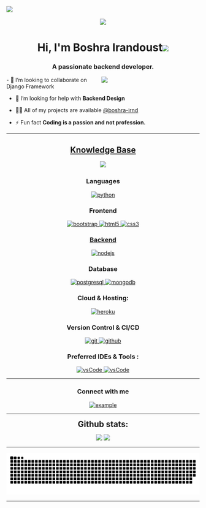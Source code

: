 
![](https://komarev.com/ghpvc/?username=boshra-irnd&color=blueviolet)

<p align="center">
  <img style="width:8rem; height:auto" src="https://i.pinimg.com/236x/a2/e4/cd/a2e4cd9b8a67082f633a678bef14f5d7.jpg"/>
</p>

<h1 align="center">Hi, I'm Boshra Irandoust<img width="30px" src="https://raw.githubusercontent.com/iampavangandhi/iampavangandhi/master/gifs/Hi.gif"></h1>
<h3 font-size="20" align="center">A passionate backend developer.</h3>

<img align="right" style="width:16rem; height:auto" src="https://cdn.dribbble.com/users/2646423/screenshots/5507196/computer.gif"/>
- 👯 I’m looking to collaborate on Django Framework

- 🤝 I’m looking for help with **Backend Design**

- 👨‍💻 All of my projects are available [@boshra-irnd](github.com/boshra-irnd)

- ⚡ Fun fact **Coding is a passion and not profession.**


---


<h2 align="center"><u><b>Knowledge Base</b></u></h2>


<p align="center">
  <img style="width:26rem; height:auto" src="https://i.pinimg.com/originals/9d/cb/36/9dcb36579d4518b31451906466dc735d.gif"/>
</p>


<h3 align="center">Languages</h3>
<p align="center">
  <a href="https://www.python.org/" target="_blank"> 
    <img src="https://cdn.jsdelivr.net/gh/devicons/devicon/icons/python/python-plain-wordmark.svg" height="70" width="70" alt="python"/>
  </a>
  
  
  


</p>

<h3 align="center">Frontend</h3>
<p align="center">
      <a href="https://getbootstrap.com" target="_blank">
   <img src="https://cdn.jsdelivr.net/gh/devicons/devicon/icons/bootstrap/bootstrap-plain-wordmark.svg" height="60" width="60"
      alt="bootstrap"/>
  </a>
  <a href="https://www.w3.org/html/" target="_blank"> 
   <img src="https://cdn.jsdelivr.net/gh/devicons/devicon/icons/html5/html5-plain-wordmark.svg" height="60" width="60" alt="html5"/> 
  </a>
  
  
  <a href="https://www.w3schools.com/css/" target="_blank">
    <img src="https://cdn.jsdelivr.net/gh/devicons/devicon/icons/css3/css3-plain-wordmark.svg" height="60" width="60" alt="css3"/>

</p>

<h3 align="center">Backend</h3>
<p align="center">
  <a href="https://www.djangoproject.com/" target="_blank"> 
    <img src="https://cdn.jsdelivr.net/gh/devicons/devicon/icons/django/django-plain.svg" height="100" width="100"
      alt="nodejs"/> 
  </a>

</p>

<h3 align="center">Database</h3>
<p align="center">
  <a href="https://www.postgresql.org" target="_blank"> 
<img src="https://cdn.jsdelivr.net/gh/devicons/devicon/icons/postgresql/postgresql-plain-wordmark.svg"  height="60" width="60"
      alt="postgresql"/> 
  </a>


  <a href="https://www.mysql.com/" target="_blank"> 
<img src="https://cdn.jsdelivr.net/gh/devicons/devicon/icons/mysql/mysql-plain-wordmark.svg" height="60" width="60"
      alt="mongodb"/> 
  </a> 
</p>

<h3 align="center">Cloud & Hosting:</h3>
<p align="center">

  <a href="https://heroku.com" target="_blank"> 
    <img src="https://cdn.jsdelivr.net/gh/devicons/devicon/icons/heroku/heroku-plain-wordmark.svg" height="60" width="60" alt="heroku"/> 
  </a> 
</p>



<h3 align="center">Version Control & CI/CD</h3>
<p align="center">
  <a href="https://git-scm.com/" target="_blank">
    <img src="https://cdn.jsdelivr.net/gh/devicons/devicon/icons/git/git-plain-wordmark.svg" height="60" width="60" 
      alt="git"/>
  </a>
  <a href="https://github.com/boshra-irnd" target="_blank">
   <img src="https://cdn.jsdelivr.net/gh/devicons/devicon/icons/github/github-original-wordmark.svg" height="60" width="60" alt="github" />
  </a>

</p>

<h3 align="center">Preferred IDEs  & Tools :</h3>
<p align="center"> 

  <a href="https://code.visualstudio.com/" target="_blank">
  <img src="https://cdn.jsdelivr.net/gh/devicons/devicon/icons/vscode/vscode-original-wordmark.svg" height="60" width="60" alt="vsCode"/> 
  </a>
  
  <a href="https://www.postman.com/" target="_blank">
  <img src="https://iconape.com/wp-content/png_logo_vector/postman.png" height="60" width="60" alt="vsCode"/> 
  </a>

</p>

----

<h3 align="center">Connect with me</h3>

<div style="margin-top:10px" align="center">
  <div>



  </div>
  <div>
    <a  href="www.linkedin.com/in/boshra-irnd" target="_blank">
    <img src="https://cdn.jsdelivr.net/gh/devicons/devicon/icons/linkedin/linkedin-original.svg" height="60" width="60" alt="example"/>
    </a>
  </div>

</div>



----

<div align="center">
<h2 align="center" style="margin: 5px 10px;">Github stats:</h2> 

[![](https://github-readme-stats.vercel.app/api?username=boshra-irnd&show_icons=true&theme=synthwave&hide_border=true&locale=en)](https://github.com/boshra-irnd)
[![](https://github-readme-streak-stats.herokuapp.com/?user=boshra-irnd&theme=synthwave)](https://github.com/boshra-irnd)
</div>

----

<p align="center">
  <img  src="https://raw.githubusercontent.com/ahmubashshir/ahmubashshir/output/github-contribution-grid-snake.svg"
    alt="example" />
</p>

------


